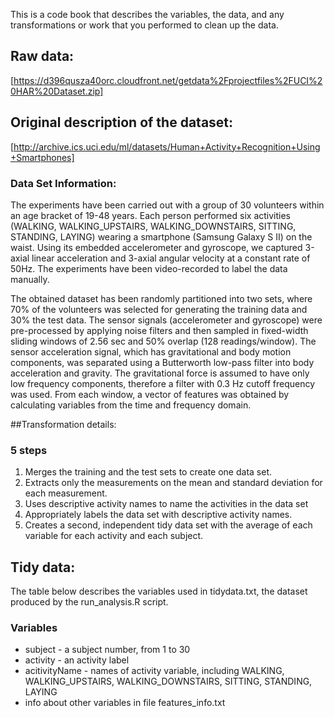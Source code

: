 This is a code book that describes the variables, the data, and any transformations or work that you performed to clean up the data.

## Raw data:
[https://d396qusza40orc.cloudfront.net/getdata%2Fprojectfiles%2FUCI%20HAR%20Dataset.zip]
## Original description of the dataset:
[http://archive.ics.uci.edu/ml/datasets/Human+Activity+Recognition+Using+Smartphones]

### Data Set Information:
The experiments have been carried out with a group of 30 volunteers within an age bracket of 19-48 years. 
Each person performed six activities (WALKING, WALKING_UPSTAIRS, WALKING_DOWNSTAIRS, SITTING, STANDING, LAYING) wearing a smartphone (Samsung Galaxy S II) on the waist. Using its embedded accelerometer and gyroscope, we captured 3-axial linear acceleration and 3-axial angular velocity at a constant rate of 50Hz. The experiments have been video-recorded to label the data manually. 

The obtained dataset has been randomly partitioned into two sets, where 70% of the volunteers was selected for generating the training data and 30% the test data. 
The sensor signals (accelerometer and gyroscope) were pre-processed by applying noise filters and then sampled in 
fixed-width sliding windows of 2.56 sec and 50% overlap (128 readings/window). The sensor acceleration signal, 
which has gravitational and body motion components, was separated using a Butterworth low-pass filter into body 
acceleration and gravity. The gravitational force is assumed to have only low frequency components, therefore a 
filter with 0.3 Hz cutoff frequency was used. From each window, a vector of features was obtained by calculating 
variables from the time and frequency domain.

##Transformation details:
    
### 5 steps
1. Merges the training and the test sets to create one data set.
2. Extracts only the measurements on the mean and standard deviation for each measurement.
3. Uses descriptive activity names to name the activities in the data set
4. Appropriately labels the data set with descriptive activity names.
5. Creates a second, independent tidy data set with the average of each variable for each activity and each subject.

## Tidy data:
The table below describes the variables used in tidydata.txt, the dataset produced by the run_analysis.R script.

### Variables
- subject - a subject number, from 1 to 30
- activity - an activity label
- acitivityName - names of activity variable, including WALKING, WALKING_UPSTAIRS, WALKING_DOWNSTAIRS, SITTING, STANDING, LAYING
- info about other variables in file features_info.txt
